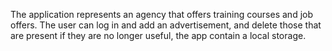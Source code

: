 The application represents an agency that offers training courses and job offers.
The user can log in and add an advertisement, and delete those that are present if they are no longer useful, the app contain a local storage.
